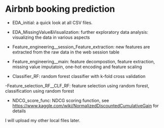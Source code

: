 # Airbnb booking prediction
- EDA_initial: a quick look at all CSV files.

- EDA_MissingValue&Visualization: further exploratory data analysis: visualizing the data in various aspects

- Feature_engineering__session_Feature_extraction: new features are extracted from the raw data in the web session table

- Feature_engineering__main: feature decompostion, feature extraction, missing value imputatoin, one-hot encoding and feature scaling

- Classifier_RF: random forest classifier with k-fold cross validation

-Feature_selection_RF__CLF_RF: feature selection using random forest, classification using random forest



- NDCG_score_func: NDCG scoring function, see https://www.kaggle.com/wiki/NormalizedDiscountedCumulativeGain for details


I will upload my other local files later.
